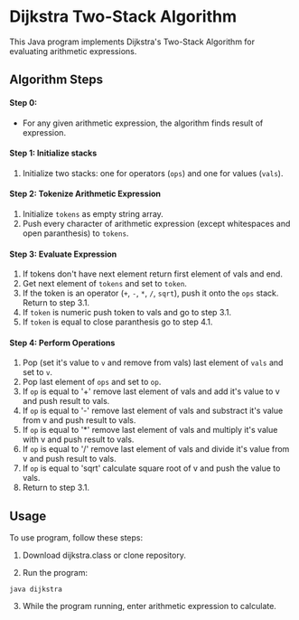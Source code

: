 # Dijkstra Two-Stack Algorithm

This Java program implements Dijkstra's Two-Stack Algorithm for evaluating arithmetic expressions. 

## Algorithm Steps

#### Step 0:
- For any given arithmetic expression, the algorithm finds result of expression.

#### Step 1: Initialize stacks
1. Initialize two stacks: one for operators (`ops`) and one for values (`vals`).

#### Step 2: Tokenize Arithmetic Expression
1. Initialize `tokens` as empty string array.
2. Push every character of arithmetic expression (except whitespaces and open paranthesis) to `tokens`.

#### Step 3: Evaluate Expression
1. If tokens don't have next element return first element of vals and end.
2. Get next element of `tokens` and set to `token`.
3. If the token is an operator (`+`, `-`, `*`, `/`, `sqrt`), push it onto the `ops` stack. Return to step 3.1.
4. If `token` is numeric push token to vals and go to step 3.1.
5. If `token` is equal to close paranthesis go to step 4.1.

#### Step 4: Perform Operations
1. Pop (set it's value to `v` and remove from vals) last element of `vals` and set to `v`.
2. Pop last element of `ops` and set to `op`.
3. If `op` is equal to '+' remove last element of vals and add it's value to v and push result to vals.
4. If `op` is equal to '-' remove last element of vals and substract it's value from v and push result to vals.
5. If `op` is equal to '*' remove last element of vals and multiply it's value with v and push result to vals.
6. If `op` is equal to '/' remove last element of vals and divide it's value from v and push result to vals.
7. If `op` is equal to 'sqrt' calculate square root of v and push the value to vals.
8. Return to step 3.1.

## Usage
To use program, follow these steps:

1. Download dijkstra.class or clone repository.

2. Run the program:
```
java dijkstra
```

3. While the program running, enter arithmetic expression to calculate.